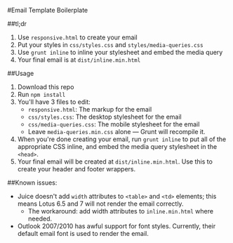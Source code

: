 #Email Template Boilerplate

##tl;dr

1. Use `responsive.html` to create your email
2. Put your styles in `css/styles.css` and `styles/media-queries.css`
2. Use `grunt inline` to inline your stylesheet and embed the media query
3. Your final email is at `dist/inline.min.html`

##Usage

1. Download this repo
2. Run `npm install`
3. You'll have 3 files to edit: 
    - `responsive.html`: The markup for the email
    - `css/styles.css`: The desktop stylesheet for the email
    - `css/media-queries.css`: The mobile stylesheet for the email
    - Leave `media-queries.min.css` alone — Grunt will recompile it.
4. When you're done creating your email, run `grunt inline` to put all of the appropriate CSS inline, and embed the media query stylesheet in the `<head>`.
5. Your final email will be created at `dist/inline.min.html`. Use this to create your header and footer wrappers.

##Known issues:

- Juice doesn't add `width` attributes to `<table>` and `<td>` elements; this means Lotus 6.5 and 7 will not render the email correctly.
    - The workaround: add width attributes to `inline.min.html` where needed.
- Outlook 2007/2010 has awful support for font styles. Currently, their default email font is used to render the email.